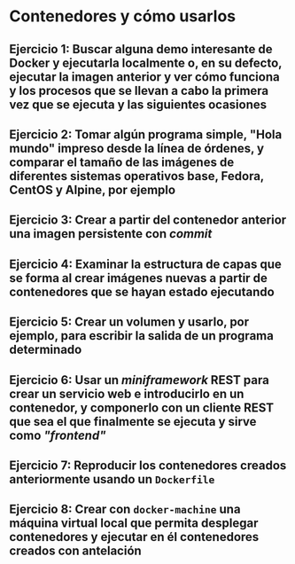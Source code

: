 # Contenedores y cómo usarlos

## Ejercicio 1: Buscar alguna demo interesante de Docker y ejecutarla localmente o, en su defecto, ejecutar la imagen anterior y ver cómo funciona y los procesos que se llevan a cabo la primera vez que se ejecuta y las siguientes ocasiones

## Ejercicio 2: Tomar algún programa simple, "Hola mundo" impreso desde la línea de órdenes, y comparar el tamaño de las imágenes de diferentes sistemas operativos base, Fedora, CentOS y Alpine, por ejemplo

## Ejercicio 3: Crear a partir del contenedor anterior una imagen persistente con *commit*

## Ejercicio 4: Examinar la estructura de capas que se forma al crear imágenes nuevas a partir de contenedores que se hayan estado ejecutando

## Ejercicio 5: Crear un volumen y usarlo, por ejemplo, para escribir la salida de un programa determinado

## Ejercicio 6: Usar un *miniframework* REST para crear un servicio web e introducirlo en un contenedor, y componerlo con un cliente REST que sea el que finalmente se ejecuta y sirve como *"frontend"*

## Ejercicio 7: Reproducir los contenedores creados anteriormente usando un ``Dockerfile``

## Ejercicio 8: Crear con ``docker-machine`` una máquina virtual local que permita desplegar contenedores y ejecutar en él contenedores creados con antelación
